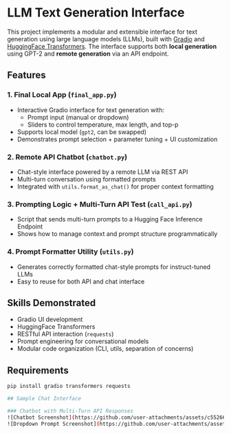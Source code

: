 # LLM Text Generation Interface

This project implements a modular and extensible interface for text generation using large language models (LLMs), built with [Gradio](https://www.gradio.app/) and [HuggingFace Transformers](https://huggingface.co/docs/transformers/). The interface supports both **local generation** using GPT-2 and **remote generation** via an API endpoint.

## Features

### 1. Final Local App (`final_app.py`)
- Interactive Gradio interface for text generation with:
  - Prompt input (manual or dropdown)
  - Sliders to control temperature, max length, and top-p
- Supports local model (`gpt2`, can be swapped)
- Demonstrates prompt selection + parameter tuning + UI customization

### 2. Remote API Chatbot (`chatbot.py`)
- Chat-style interface powered by a remote LLM via REST API
- Multi-turn conversation using formatted prompts
- Integrated with `utils.format_as_chat()` for proper context formatting

### 3. Prompting Logic + Multi-Turn API Test (`call_api.py`)
- Script that sends multi-turn prompts to a Hugging Face Inference Endpoint
- Shows how to manage context and prompt structure programmatically

### 4. Prompt Formatter Utility (`utils.py`)
- Generates correctly formatted chat-style prompts for instruct-tuned LLMs
- Easy to reuse for both API and chat interface

## Skills Demonstrated

- Gradio UI development
- HuggingFace Transformers
- RESTful API interaction (`requests`)
- Prompt engineering for conversational models
- Modular code organization (CLI, utils, separation of concerns)

## Requirements

```bash
pip install gradio transformers requests

## Sample Chat Interface

### Chatbot with Multi-Turn API Responses
![Chatbot Screenshot](https://github.com/user-attachments/assets/c5526666-3250-434a-87e0-06c67da65cc2)
![Dropdown Prompt Screenshot](https://github.com/user-attachments/assets/1f3135a7-a703-44ed-828d-f35951a2471c)





